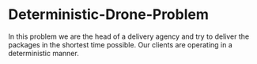 # Deterministic-Drone-Problem
In this problem we are the head of a delivery agency and try to deliver the packages in the shortest time possible. Our clients are operating in a deterministic manner.
